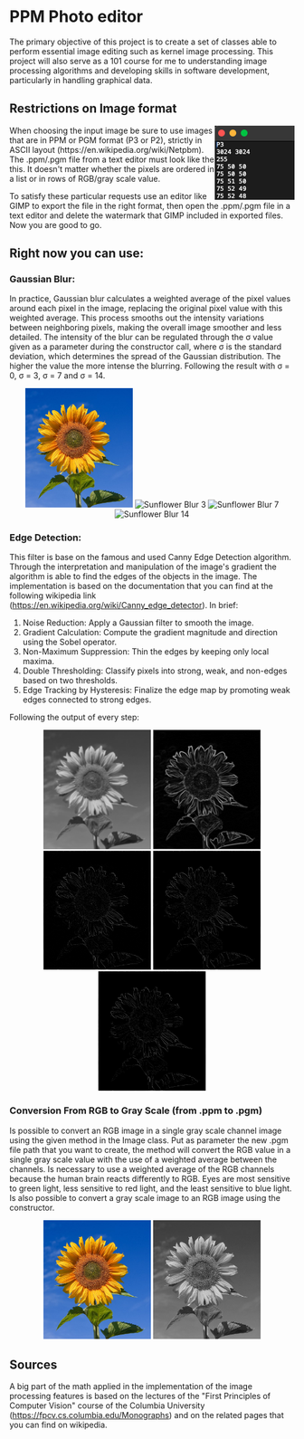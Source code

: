 # PPM Photo editor

The primary objective of this project is to create a set of classes able to perform essential
image editing such as kernel image processing. This project will also serve as a 101 course for me to understanding 
image processing algorithms and developing skills in software development, particularly in handling graphical data.

## Restrictions on Image format

<img align="right" src="assets/file-format.png">
When choosing the input image be sure to use images that are in PPM or PGM format (P3 or P2), strictly in ASCII layout 
(https://en.wikipedia.org/wiki/Netpbm). The .ppm/.pgm file from a text editor must look like the this. 
It doesn't matter whether the pixels are ordered in a list or in rows of RGB/gray scale value.

To satisfy these particular requests use an editor like GIMP to export the file in the right format, then open the
.ppm/.pgm file in a text editor and delete the watermark that GIMP included in exported files. Now you are good to go.

## Right now you can use:

### Gaussian Blur:
In practice, Gaussian blur calculates a weighted average of the pixel values around each pixel in the image, replacing 
the original pixel value with this weighted average. This process smooths out the intensity variations between neighboring 
pixels, making the overall image smoother and less detailed.
The intensity of the blur can be regulated through the σ value given as a parameter during the constructor call, where σ 
is the standard deviation, which determines the spread of the Gaussian distribution. The higher the value the more intense 
the blurring. Following the result with σ = 0, σ = 3, σ = 7 and σ = 14.

<p align="center" >
    <img alt = "Sunflower Blur 0" width = "190" src="assets/BlurSigma0.png">
    <img alt = "Sunflower Blur 3" width = "190" src="assets/BlurSigma3.png">
    <img alt = "Sunflower Blur 7" width = "190" src="assets/BlurSigma7.png">
    <img alt = "Sunflower Blur 14" width = "190" src="assets/BlurSigma14.png">
</p>

### Edge Detection:
This filter is base on the famous and used Canny Edge Detection algorithm. Through the interpretation and manipulation of 
the image's gradient the algorithm is able to find the edges of the objects in the image. The implementation is based on 
the documentation that you can find at the following wikipedia link (https://en.wikipedia.org/wiki/Canny_edge_detector). 
In brief:

1. Noise Reduction: Apply a Gaussian filter to smooth the image.
2. Gradient Calculation: Compute the gradient magnitude and direction using the Sobel operator.
3. Non-Maximum Suppression: Thin the edges by keeping only local maxima.
4. Double Thresholding: Classify pixels into strong, weak, and non-edges based on two thresholds.
5. Edge Tracking by Hysteresis: Finalize the edge map by promoting weak edges connected to strong edges.

Following the output of every step:

<p align="center" >
    <img alt = "Noise Reduction" width = "190" src="assets/Edge1.png">
    <img alt = "Gradient Calculation" width = "190" src="assets/Edge2.png">
    <img alt = "Non-Maximum Suppression" width = "190" src="assets/Edge3.png">
    <img alt = "Double Thresholding" width = "190" src="assets/Edge4.png">
    <img alt = "Edge Tracking by Hysteresis" width = "190" src="assets/Edge5.png">
</p>

### Conversion From RGB to Gray Scale (from .ppm to .pgm)
Is possible to convert an RGB image in a single gray scale channel image using the given method in the Image class. 
Put as parameter the new .pgm file path that you want to create, the method will convert the RGB value in a single 
gray scale value with the use of a weighted average between the channels. Is necessary to use a weighted average of the 
RGB channels because the human brain reacts differently to RGB. Eyes are most sensitive to green light, less sensitive to 
red light, and the least sensitive to blue light. Is also possible to convert a gray scale image to an RGB image using the 
constructor. 

<p align="center" >
    <img alt = "RGB image" width = "190" src="assets/BlurSigma0.png">
    <img alt = "Gray scale image" width = "190" src="assets/sunflower_gray_scale.png">
</p>

## Sources
A big part of the math applied in the implementation of the image processing features is based on the lectures of the
"First Principles of Computer Vision" course of the Columbia University (https://fpcv.cs.columbia.edu/Monographs) and on
the related pages that you can find on wikipedia.
